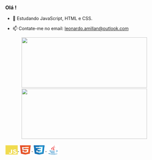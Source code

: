 ### Olá !


- 🌱 Estudando JavaScript, HTML e CSS.

- 📫 Contate-me no email: leonardo.amillan@outlook.com

<div align="center">
  <a href="https://github.com/leomillan22">
  <img height="160em" width="400em"src="https://github-readme-stats.vercel.app/api?username=leomillan22&show_icons=true&theme=tokyonight&include_all_commits=true&count_private=true"/>
  <img height="160em" width="400em"src="https://github-readme-stats.vercel.app/api/top-langs/?username=leomillan22&layout=compact&langs_count=7&theme=tokyonight"/>
</div>
  <div style="display: inline_block"><br>
  <img align="center" alt="Leo-Js" height="30" width="40" src="https://raw.githubusercontent.com/devicons/devicon/master/icons/javascript/javascript-plain.svg">
  <img align="center" alt="Leo-HTML" height="30" width="40" src="https://raw.githubusercontent.com/devicons/devicon/master/icons/html5/html5-original.svg">
  <img align="center" alt="Leo-CSS" height="30" width="40" src="https://raw.githubusercontent.com/devicons/devicon/master/icons/css3/css3-original.svg">
  <img align="center" alt="Leo-JAVA" height="30" width="40" src="https://raw.githubusercontent.com/devicons/devicon/master/icons/java/java-original.svg">
</div>

